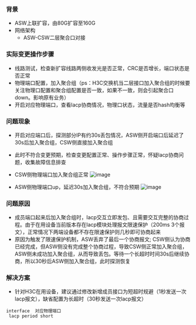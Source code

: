 ### 背景
- ASW上联扩容，由80G扩容至160G
- 网络架构
   -  ASW-CSW二层聚合口对接

### 实际变更操作步骤
- 线路测试，检查新扩容线路两侧收发光是否正常，CRC是否增长，端口状态是否正常
- 物理端口配置，加入聚合组（ps：H3C交换机当二层接口加入聚合组的时候要关注物理口配置和聚合组配置是否一致，如果不一致，则会引起聚合口down。影响原有业务）
- 开启对应物理端口，查看lacp协商情况，物理口状态，流量是否hash均衡等

### 问题现象
- 开启对应端口后，探测部分IP有约30s丢包情况，ASW侧开启端口后延迟了30s后加入聚合组，CSW侧直接加入聚合组
- 此时不符合变更预期，检查变更配置正常、操作步骤正常，怀疑lacp协商问题，收集故障信息排查
- CSW侧物理端口加入聚合组正常
![image](https://github.com/XuYBup/Network/assets/111575435/fcf96b4b-3bb5-4d8b-8630-f18111cc06bd)

- ASW侧物理端口up，延迟30s加入聚合组，不符合预期
![image](https://github.com/XuYBup/Network/assets/111575435/e644a6c5-8488-4375-8e69-991751a5387c)


### 问题原因
- 成员端口起来后加入聚合组时，lacp交互立即发包、且需要交互完整的协商过程。由于在用设备当前版本存在lacp模块处理报文限速保护（200ms 3个报文），正常情况下两端设备都不存在限速保护则几秒即可协商起来
- 原因为触发了限速保护机制，ASW丢弃了最后一个协商报文; CSW侧认为协商已经完成，但ASW侧没有完成整个协商过程，导致CSW侧正常加入聚合组，ASW侧未成功加入聚合组，从而导致丢包。等待一个长超时时间30s后继续协商，所以30秒后ASW侧加入聚合组，此时探测恢复

### 解决方案
- 针对H3C在用设备，建议通过修改新增成员接口为短超时规避（1秒发送一次lacp报文），缺省配置为长超时（30秒发送一次lacp报文）
```
interface  对应物理端口
 lacp period short
```
